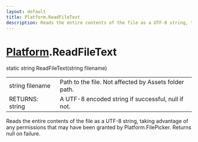 ```yaml
---
layout: default
title: Platform.ReadFileText
description: Reads the entire contents of the file as a UTF-8 string, taking advantage of any permissions that may have been granted by Platform.FilePicker. Returns null on failure.
---
```

# [Platform]({{site.url}}/Pages/Reference/Platform.html).ReadFileText

<div class='signature' markdown='1'>
static string ReadFileText(string filename)
</div>

|  |  |
|--|--|
|string filename|Path to the file. Not affected by Assets             folder path.|
|RETURNS: string|A UTF-8 encoded string if successful, null if not.|

Reads the entire contents of the file as a UTF-8 string,
taking advantage of any permissions that may have been granted by
Platform.FilePicker. Returns null on failure.



